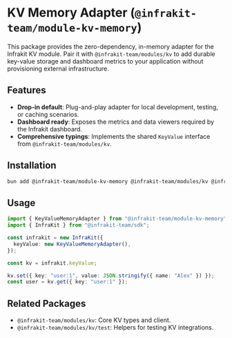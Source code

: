 # KV Memory Adapter (`@infrakit-team/module-kv-memory`)

This package provides the zero-dependency, in-memory adapter for the Infrakit KV module. Pair it with `@infrakit-team/modules/kv` to add durable key-value storage and dashboard metrics to your application without provisioning external infrastructure.

## Features

-   **Drop-in default**: Plug-and-play adapter for local development, testing, or caching scenarios.
-   **Dashboard ready**: Exposes the metrics and data viewers required by the Infrakit dashboard.
-   **Comprehensive typings**: Implements the shared `KeyValue` interface from `@infrakit-team/modules/kv`.

## Installation

```bash
bun add @infrakit-team/module-kv-memory @infrakit-team/modules/kv @infrakit-team/sdk
```

## Usage

```typescript
import { KeyValueMemoryAdapter } from "@infrakit-team/module-kv-memory";
import { InfraKit } from "@infrakit-team/sdk";

const infrakit = new InfraKit({
  keyValue: new KeyValueMemoryAdapter(),
});

const kv = infrakit.keyValue;

kv.set({ key: "user:1", value: JSON.stringify({ name: "Alex" }) });
const user = kv.get({ key: "user:1" });
```

## Related Packages

-   `@infrakit-team/modules/kv`: Core KV types and client.
-   `@infrakit-team/modules/kv/test`: Helpers for testing KV integrations.
